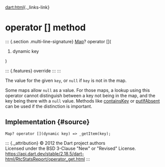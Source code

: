 [dart:html](../../dart-html/dart-html-library){._links-link}

operator \[\] method
====================

::: {.section .multi-line-signature}
[Map](../../dart-core/map-class)? operator \[\](

1.  dynamic key

)

::: {.features}
override
:::
:::

The value for the given `key`, or `null` if `key` is not in the map.

Some maps allow `null` as a value. For those maps, a lookup using this
operator cannot distinguish between a key not being in the map, and the
key being there with a `null` value. Methods like
[containsKey](containskey) or [putIfAbsent](putifabsent) can be used if
the distinction is important.

Implementation {#source}
--------------

``` {.language-dart data-language="dart"}
Map? operator [](dynamic key) => _getItem(key);
```

::: {._attribution}
© 2012 the Dart project authors\
Licensed under the BSD 3-Clause \"New\" or \"Revised\" License.\
<https://api.dart.dev/stable/2.18.5/dart-html/RtcStatsReport/operator_get.html>
:::
